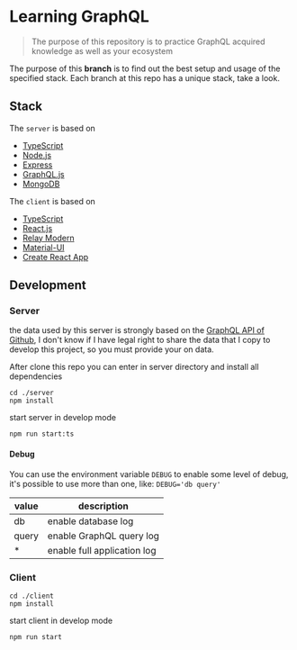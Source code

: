 # Learning GraphQL

> The purpose of this repository is to practice GraphQL acquired knowledge as well as your ecosystem

The purpose of this **branch** is to find out the best setup and usage of the specified stack. Each branch at this repo has a unique stack, take a look.

## Stack
The `server` is based on
- [TypeScript](https://github.com/microsoft/TypeScript)
- [Node.js](https://github.com/nodejs/node)
- [Express](https://github.com/expressjs/express)
- [GraphQL.js](https://github.com/graphql/graphql-js)
- [MongoDB](https://www.mongodb.com/)


The `client` is based on
- [TypeScript](https://github.com/microsoft/TypeScript)
- [React.js](https://github.com/facebook/react)
- [Relay Modern](https://github.com/facebook/relay)
- [Material-UI](https://github.com/mui-org/material-ui)
- [Create React App](https://github.com/facebook/create-react-app)


## Development

### Server
the data used by this server is strongly based on the [GraphQL API of Github](https://developer.github.com/v4/explorer/), I don't know if I have legal right to share the data that I copy to develop this project, so you must provide your on data.

After clone this repo you can enter in server directory and install all dependencies
```shell
cd ./server
npm install
```

start server in develop mode
```shell
npm run start:ts
```

#### Debug
You can use the environment variable `DEBUG` to enable some level of debug, it's possible to use more than one, like: `DEBUG='db query'`

| value | description |
|-------|-------------|
| db | enable database log |
| query | enable GraphQL query log |
| * | enable full application log |


### Client

```shell
cd ./client
npm install
```

start client in develop mode
```shell
npm run start
```
